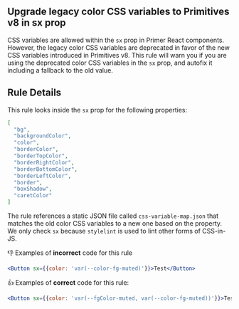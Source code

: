 ## Upgrade legacy color CSS variables to Primitives v8 in sx prop

CSS variables are allowed within the `sx` prop in Primer React components. However, the legacy color CSS variables are
deprecated in favor of the new CSS variables introduced in Primitives v8. This rule will warn you if you are using the
deprecated color CSS variables in the `sx` prop, and autofix it including a fallback to the old value.

## Rule Details

This rule looks inside the `sx` prop for the following properties:

```json
[
  "bg",
  "backgroundColor",
  "color",
  "borderColor",
  "borderTopColor",
  "borderRightColor",
  "borderBottomColor",
  "borderLeftColor",
  "border",
  "boxShadow",
  "caretColor"
]
```

The rule references a static JSON file called `css-variable-map.json` that matches the old color CSS variables to a new
one based on the property. We only check `sx` because `stylelint` is used to lint other forms of CSS-in-JS.

👎 Examples of **incorrect** code for this rule

```jsx
<Button sx={{color: 'var(--color-fg-muted)'}}>Test</Button>
```

👍 Examples of **correct** code for this rule:

```jsx
<Button sx={{color: 'var(--fgColor-muted, var(--color-fg-muted))'}}>Test</Button>
```
